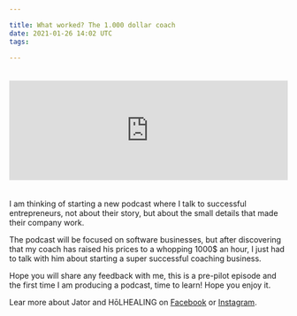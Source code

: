 ```yaml
---

title: What worked? The 1.000 dollar coach
date: 2021-01-26 14:02 UTC
tags: 

---
```


<iframe style="margin-bottom: 20px; margin-top: 20px;" width="100%" height="180" frameborder="no" scrolling="no" seamless src="https://share.transistor.fm/e/04226864"></iframe>

I am thinking of starting a new podcast where I talk to successful entrepreneurs, not about their story, but about the small details that made their company work.

The podcast will be focused on software businesses, but after discovering that my coach has raised his prices to a whopping 1000$ an hour, I just had to talk with him about starting a super successful coaching business.

Hope you will share any feedback with me, this is a pre-pilot episode and the first time I am producing a podcast, time to learn! Hope you enjoy it.


Lear more about Jator and HōLHEALING on <a href="https://www.facebook.com/getholhealing">Facebook</a> or <a href="https://www.instagram.com/getholhealing/">Instagram</a>.